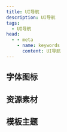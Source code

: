 ```yaml
---
title: UI导航
description: UI导航
tags: 
  - UI导航
head:
  - - meta
    - name: keywords
      content: UI导航
---
```



<script setup>
const icon = [
  {
    title: 'iconfont',
    link: 'https://www.iconfont.cn/',
    icon: '/images/logo/iconfont.png',
    info: '阿里巴巴矢量图标库',
  },
  {
    title: 'IconPark',
    link: 'https://iconpark.oceanengine.com/official',
    icon: '/images/logo/IconPark.svg',
    info: '字节跳动图标库',
  },
  {
    title: 'Font Awesome',
    link: 'https://fontawesome.com/',
    icon: '/images/logo/fontawesome.svg',
    info: '提供可缩放矢量图标',
  },
  {
    title: '100 Font',
    link: 'https://www.100font.com/',
    icon: '/images/logo/empty.svg',
    info: '免费商用字体网站',
  },
]

const material = [
  {
    title: '花瓣',
    link: 'https://huaban.com/',
    icon: '/images/logo/huaban.svg',
    info: '花瓣，图片素材领导者',
  },
  {
    title: '站酷',
    link: 'https://www.zcool.com.cn/',
    icon: '/images/logo/zhanku.svg',
    info: '中国设计师互动平台',
  },
]

const theme = [
  {
    title: 'Theme Forest',
    link: 'https://themeforest.net/',
    icon: '/images/logo/themeforest.png',
    info: 'Professional WordPress Themes & Website Templates for any project',
  },
]
</script>

## 字体图标

<MyLink :links="icon"/>

## 资源素材

<MyLink :links="material"/>

## 模板主题

<MyLink :links="theme"/>
